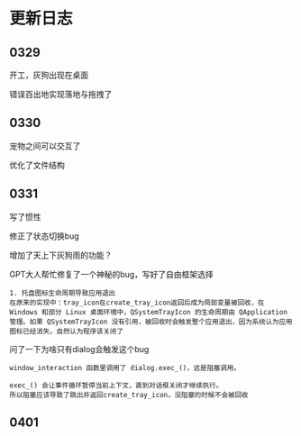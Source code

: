 # 更新日志
## 0329
开工，灰狗出现在桌面

错误百出地实现落地与拖拽了
## 0330
宠物之间可以交互了

优化了文件结构
## 0331
写了惯性

修正了状态切换bug

增加了天上下灰狗雨的功能？

GPT大人帮忙修复了一个神秘的bug，写好了自由框架选择
```
1. 托盘图标生命周期导致应用退出
在原来的实现中：tray_icon在create_tray_icon返回后成为局部变量被回收，在 Windows 和部分 Linux 桌面环境中，QSystemTrayIcon 的生命周期由 QApplication 管理。如果 QSystemTrayIcon 没有引用，被回收时会触发整个应用退出，因为系统认为应用图标已经消失，自然认为程序该关闭了
```
问了一下为啥只有dialog会触发这个bug
```
window_interaction 函数里调用了 dialog.exec_()，这是阻塞调用。

exec_() 会让事件循环暂停当前上下文，直到对话框关闭才继续执行。
所以阻塞应该导致了跳出并返回create_tray_icon，没阻塞的时候不会被回收
```
## 0401